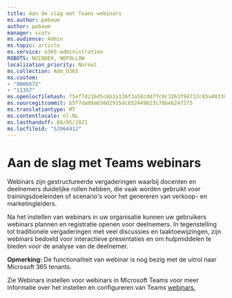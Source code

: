 ```yaml
---
title: Aan de slag met Teams webinars
ms.author: pebaum
author: pebaum
manager: scotv
ms.audience: Admin
ms.topic: article
ms.service: o365-administration
ROBOTS: NOINDEX, NOFOLLOW
localization_priority: Normal
ms.collection: Adm_O365
ms.custom:
- "9006672"
- "11357"
ms.openlocfilehash: f5ef7d216d5c6b1a116f3a58cdd7fc9c3263f94732c45a403381b987381be37b
ms.sourcegitcommit: b5f7da89a650d2915dc652449623c78be6247175
ms.translationtype: MT
ms.contentlocale: nl-NL
ms.lasthandoff: 08/05/2021
ms.locfileid: "53964412"
---
```

# <a name="getting-started-with-teams-webinars"></a>Aan de slag met Teams webinars

Webinars zijn gestructureerde vergaderingen waarbij docenten en deelnemers duidelijke rollen hebben, die vaak worden gebruikt voor trainingsdoeleinden of scenario's voor het genereren van verkoop- en marketingleiders.

Na het instellen van webinars in uw organisatie kunnen uw gebruikers webinars plannen en registratie openen voor deelnemers. In tegenstelling tot traditionele vergaderingen met veel discussies en taaktoewijzingen, zijn webinars bedoeld voor interactieve presentaties en om hulpmiddelen te bieden voor de analyse van de deelnemer.

**Opmerking:** De functionaliteit van webinar is nog bezig met de uitrol naar Microsoft 365 tenants. 

Zie Webinars instellen voor webinars in Microsoft Teams voor meer informatie over het instellen en configureren van Teams [webinars.](/microsoftteams/set-up-webinars)